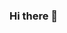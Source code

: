 ### Hi there 👋

<!--
**aadil494/aadil494** is a ✨ _special_ ✨ repository because its `README.md` (this file) appears on your GitHub profile.

Here are some ideas to get you started:

### Badges

<b>My GitHub Stats</b>

<a href="http://www.github.com/aadil494"><img src="https://github-readme-stats.vercel.app/api?username=aadil494&show_icons=true&hide=prs,issues,contribs&count_private=true&title_color=3382ed&text_color=ffffff&icon_color=facc15&bg_color=1c1917&hide_border=true&show_icons=true" alt="aadil494's GitHub stats" /></a>

<a href="http://www.github.com/aadil494"><img src="https://github-readme-streak-stats.herokuapp.com/?user=aadil494&stroke=ffffff&background=1c1917&ring=3382ed&fire=3382ed&currStreakNum=ffffff&currStreakLabel=3382ed&sideNums=ffffff&sideLabels=ffffff&dates=ffffff&hide_border=true" /></a>

<a href="https://github.com/aadil494" align="left"><img src="https://github-readme-stats.vercel.app/api/top-langs/?username=aadil494&langs_count=10&title_color=3382ed&text_color=ffffff&icon_color=facc15&bg_color=1c1917&hide_border=true&locale=en&custom_title=Top%20%Languages" alt="Top Languages" /></a>
